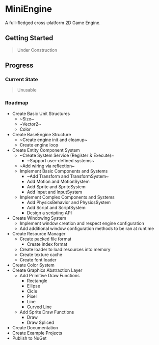 # MiniEngine
A full-fledged cross-platform 2D Game Engine.

## Getting Started
> Under Construction

## Progress
### Current State
> Unusable

### Roadmap
- Create Basic Unit Structures
  - ~Size~
  - ~Vector2~
  - Color
- Create BaseEngine Structure
  - ~Create engine init and cleanup~
  - Create engine loop
- Create Entity Component System
  - ~Create System Service (Register & Execute)~
    - ~Support user-defined systems~
  - ~Add wiring via reflection~
  - Implement Basic Components and Systems
    - ~Add Transform and TransformSystem~
    - Add Motion and MotionSystem
    - Add Sprite and SpriteSystem
    - Add Input and InputSystem
  - Implement Complex Components and Systems
    - Add PhysicsBehavior and PhysicsSystem
    - Add Script and ScriptSystem
    - Design a scripting API
- Create Windowing System
  - Implement window creation and respect engine configuration
  - Add additional window configuration methods to be ran at runtime
- Create Resource Manager
  - Create packed file format
    - Create index format
  - Create loader to load resources into memory
  - Create texture cache
  - Create font loader
- Create Color System
- Create Graphics Abstraction Layer
  - Add Primitive Draw Functions
    - Rectangle
    - Ellipse
    - Cicle
    - Pixel
    - Line
    - Curved Line
  - Add Sprite Draw Functions
    - Draw
    - Draw Spliced
- Create Documentation
- Create Example Projects
- Publish to NuGet
    
